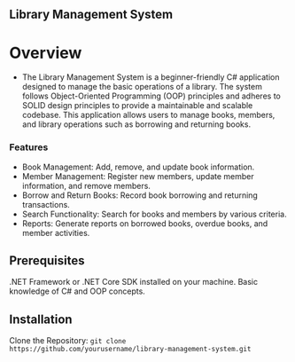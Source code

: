 ## Library Management System
# Overview
- The Library Management System is a beginner-friendly C# application designed to manage the basic operations of a library. The system follows Object-Oriented Programming (OOP) principles and adheres to SOLID design principles to provide a maintainable and scalable codebase. This application allows users to manage books, members, and library operations such as borrowing and returning books.

### Features
- Book Management: Add, remove, and update book information.
- Member Management: Register new members, update member information, and remove members.
- Borrow and Return Books: Record book borrowing and returning transactions.
- Search Functionality: Search for books and members by various criteria.
- Reports: Generate reports on borrowed books, overdue books, and member activities.

## Prerequisites
.NET Framework or .NET Core SDK installed on your machine.
Basic knowledge of C# and OOP concepts.

## Installation
Clone the Repository:
```git clone https://github.com/yourusername/library-management-system.git ``` 
